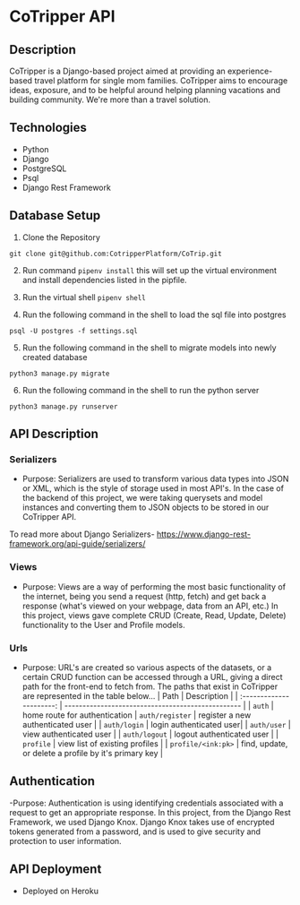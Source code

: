 # CoTripper API

## Description

CoTripper is a Django-based project aimed at providing an experience-based travel platform for single mom families. CoTripper aims to encourage ideas, exposure, and to be helpful around helping planning vacations and building community. We're more than a travel solution.

## Technologies

- Python
- Django
- PostgreSQL
- Psql
- Django Rest Framework

## Database Setup

1. Clone the Repository

```
git clone git@github.com:CotripperPlatform/CoTrip.git
```

2. Run command `pipenv install` this will set up the virtual environment and install dependencies listed in the pipfile.

3. Run the virtual shell `pipenv shell`

4. Run the following command in the shell to load the sql file into postgres

```
psql -U postgres -f settings.sql
```

5. Run the following command in the shell to migrate models into newly created database

```
python3 manage.py migrate
```

6. Run the following command in the shell to run the python server

```
python3 manage.py runserver
```

## API Description

### Serializers

- Purpose: Serializers are used to transform various data types into JSON or XML, which is the style of storage used in most API's. In the case of the backend of this project, we were taking querysets and model instances and converting them to JSON objects to be stored in our CoTripper API.

To read more about Django Serializers-
https://www.django-rest-framework.org/api-guide/serializers/

### Views

- Purpose: Views are a way of performing the most basic functionality of the internet, being you send a request (http, fetch) and get back a response (what's viewed on your webpage, data from an API, etc.) In this project, views gave complete CRUD (Create, Read, Update, Delete) functionality to the User and Profile models.

### Urls

- Purpose: URL's are created so various aspects of the datasets, or a certain CRUD function can be accessed through a URL, giving a direct path for the front-end to fetch from. The paths that exist in CoTripper are represented in the table below...
  | Path | Description |
  | :----------------------: | ------------------------------------------------- |
  | `auth` | home route for authentication
  | `auth/register` | register a new authenticated user |
  | `auth/login` | login authenticated user|
  | `auth/user` | view authenticated user |
  | `auth/logout` | logout authenticated user |
  | `profile` | view list of existing profiles |
  | `profile/<ink:pk>` | find, update, or delete a profile by it's primary key |

## Authentication

-Purpose: Authentication is using identifying credentials associated with a request to get an appropriate response. In this project, from the Django Rest Framework, we used Django Knox. Django Knox takes use of encrypted tokens generated from a password, and is used to give security and protection to user information.

## API Deployment

- Deployed on Heroku
